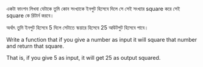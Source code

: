 একটা ফাংশন লিখবা যেটাকে তুমি কোন সংখ্যাকে ইনপুট হিসেবে দিলে সে সেই সংখ্যার square করে সেই square কে রিটার্ন করবে।

অর্থাৎ তুমি ইনপুট হিসেবে 5 দিলে সেটাতে স্কয়ারে হিসেবে 25 আউটপুট হিসেবে পাবে।  


Write a function that if you give a number as input it will square that number and return that square.

That is, if you give 5 as input, it will get 25 as output squared.